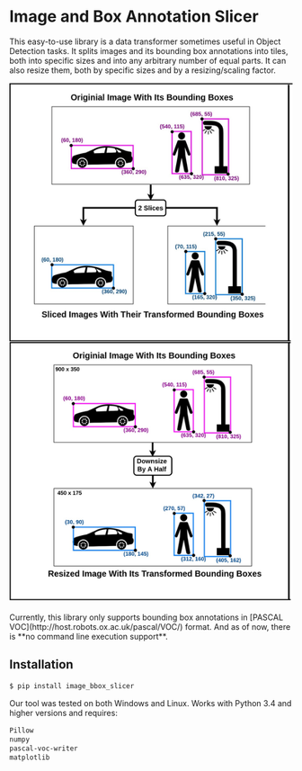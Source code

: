 # Image and Box Annotation Slicer

This easy-to-use library is a data transformer sometimes useful in Object Detection tasks. It splits images and its bounding box annotations into tiles, both into specific sizes and into any arbitrary number of equal parts. It can also resize them, both by specific sizes and by a resizing/scaling factor.

<div align="center">
<img src="img/ibs_demo.jpg" alt="Overview"  />
</div>
<br>
Currently, this library only supports bounding box annotations in [PASCAL VOC](http://host.robots.ox.ac.uk/pascal/VOC/) format. And as of now, there is **no command line execution support**.

## Installation
```python
$ pip install image_bbox_slicer
```

Our tool was tested on both Windows and Linux. Works with Python 3.4 and higher versions and requires:
```
Pillow
numpy
pascal-voc-writer
matplotlib
```
